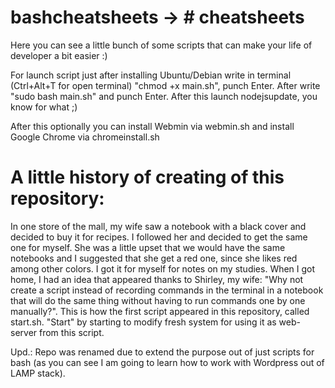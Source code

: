 # bashcheatsheets -> # cheatsheets
Here you can see a little bunch of some scripts that can make your life of developer a bit easier :)

For launch script just after installing Ubuntu/Debian write in terminal (Ctrl+Alt+T for open terminal) "chmod +x main.sh", punch Enter. After write "sudo bash main.sh" and punch Enter. After this launch nodejsupdate, you know for what ;)

After this optionally you can install Webmin via webmin.sh and install Google Chrome via chromeinstall.sh

# A little history of creating of this repository:
In one store of the mall, my wife saw a notebook with a black cover and decided to buy it for recipes. I followed her and decided to get the same one for myself. She was a little upset that we would have the same notebooks and I suggested that she get a red one, since she likes red among other colors. I got it for myself for notes on my studies. When I got home, I had an idea that appeared thanks to Shirley, my wife: "Why not create a script instead of recording commands in the terminal in a notebook that will do the same thing without having to run commands one by one manually?". This is how the first script appeared in this repository, called start.sh. "Start" by starting to modify fresh system for using it as web-server from this script.

Upd.: Repo was renamed due to extend the purpose out of just scripts for bash (as you can see I am going to learn how to work with Wordpress out of LAMP stack).
